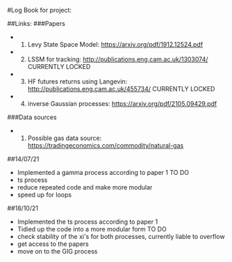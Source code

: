 #Log Book for project:

##Links:
###Papers
- 1. Levy State Space Model: https://arxiv.org/pdf/1912.12524.pdf
- 2. LSSM for tracking: http://publications.eng.cam.ac.uk/1303074/   CURRENTLY LOCKED
- 3. HF futures returns using Langevin: http://publications.eng.cam.ac.uk/455734/    CURRENTLY LOCKED
- 4. inverse Gaussian processes: https://arxiv.org/pdf/2105.09429.pdf

###Data sources
- 1. Possible gas data source: https://tradingeconomics.com/commodity/natural-gas

##14/07/21
- Implemented a gamma process according to paper 1
TO DO
- ts process
- reduce repeated code and make more modular
- speed up for loops

##18/10/21
- Implemented the ts process according to paper 1
- Tidied up the code into a more modular form
TO DO
- check stability of the xi's for both processes, currently liable to overflow
- get access to the papers
- move on to the GIG process